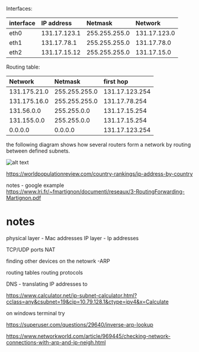 



Interfaces:

| interface | IP address  | Netmask       |Network     |
|:----------|:------------|:--------------|:-----------|
| eth0      |131.17.123.1 | 255.255.255.0 |131.17.123.0 |
| eth1      |131.17.78.1  | 255.255.255.0 |131.17.78.0 |
| eth2      |131.17.15.12 | 255.255.255.0 |131.17.15.0 |

Routing table:

| Network     | Netmask      | first hop |
|:------------|:-------------|:----------|
|131.175.21.0 |255.255.255.0 |131.17.123.254|
|131.175.16.0 |255.255.255.0 |131.17.78.254|
|131.56.0.0   |255.255.0.0   |131.17.15.254|
|131.155.0.0  |255.255.0.0   |131.17.15.254|
|0.0.0.0      |0.0.0.0       |131.17.123.254|

the following diagram shows how several routers form a network by routing between defined subnets.  

![alt text](../docs/images/routing.drawio.png "routing.drawio.png")


https://worldpopulationreview.com/country-rankings/ip-address-by-country


notes - google example https://www.lri.fr/~fmartignon/documenti/reseaux/3-RoutingForwarding-Martignon.pdf




# notes


physical layer - Mac addresses
IP layer - Ip addresses

TCP/UDP  ports
NAT

finding other devices on the netowrk -ARP

routing tables
routing protocols

DNS - translating IP addresses to

https://www.calculator.net/ip-subnet-calculator.html?cclass=any&csubnet=19&cip=10.79.128.1&ctype=ipv4&x=Calculate

on windows terminal try 

https://superuser.com/questions/29640/inverse-arp-lookup

https://www.networkworld.com/article/969445/checking-network-connections-with-arp-and-ip-neigh.html